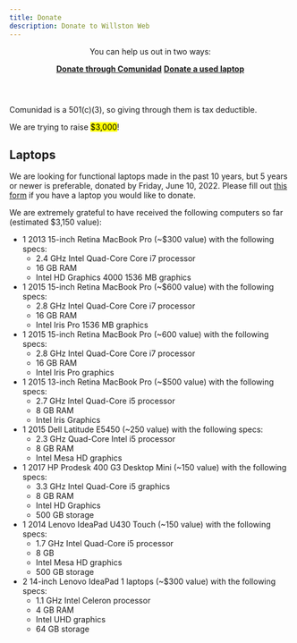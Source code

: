 ```yaml
---
title: Donate
description: Donate to Willston Web
---
```

  <header>
    <p>You can help us out in two ways:</p>
    <p>
      <a href="https://secure.squarespace.com/checkout/donate?donatePageId=62545ae65f741415ccb30a06&ss_cvr=c9f1ff42-4c32-47a0-82a7-f943d0465c79%7C1649695405308%7C1649706858547%7C1649711851970%7C4&ss_cvt=1649711851970&websiteId=606e111c9bb1905684a7f967" target="_blank"><b>Donate through Comunidad</b></a>
      <a href="https://forms.gle/cR3RKn4DFWZrqDfNA" target="_blank"><b>Donate a used laptop</b></a>
    </p>
  </header>
  <p>Comunidad is a 501(c)(3), so giving through them is tax deductible.</p>
  <p>We are trying to raise <mark>$3,000</mark>!</p>

## Laptops

We are looking for functional laptops made in the past 10 years, but 5 years or
newer is preferable, donated by Friday, June 10, 2022. Please fill out [this
form] if you have a laptop you would like to donate.

[this form]: https://forms.gle/cR3RKn4DFWZrqDfNA

We are extremely grateful to have received the following computers so far
(estimated $3,150 value):

- 1 2013 15-inch Retina MacBook Pro (~$300 value) with the following specs:
  - 2.4 GHz Intel Quad-Core Core i7 processor
  - 16 GB RAM
  - Intel HD Graphics 4000 1536 MB graphics
- 1 2015 15-inch Retina MacBook Pro (~$600 value) with the following specs:
  - 2.8 GHz Intel Quad-Core Core i7 processor
  - 16 GB RAM
  - Intel Iris Pro 1536 MB graphics
- 1 2015 15-inch Retina MacBook Pro (~600 value) with the following specs:
  - 2.8 GHz Intel Quad-Core Core i7 processor
  - 16 GB RAM
  - Intel Iris Pro graphics
- 1 2015 13-inch Retina MacBook Pro (~$500 value) with the following specs:
  - 2.7 GHz Intel Quad-Core i5 processor
  - 8 GB RAM
  - Intel Iris Graphics
- 1 2015 Dell Latitude E5450 (~250 value) with the following specs:
  - 2.3 GHz Quad-Core Intel i5 processor
  - 8 GB RAM
  - Intel Mesa HD graphics
- 1 2017 HP Prodesk 400 G3 Desktop Mini (~150 value) with the following specs:
  - 3.3 GHz Intel Quad-Core i5 graphics
  - 8 GB RAM
  - Intel HD Graphics
  - 500 GB storage
- 1 2014 Lenovo IdeaPad U430 Touch (~150 value) with the following specs:
  - 1.7 GHz Intel Quad-Core i5 processor
  - 8 GB
  - Intel Mesa HD graphics
  - 500 GB storage
- 2 14-inch Lenovo IdeaPad 1 laptops (~$300 value) with the following specs:
  - 1.1 GHz Intel Celeron processor
  - 4 GB RAM
  - Intel UHD graphics
  - 64 GB storage
